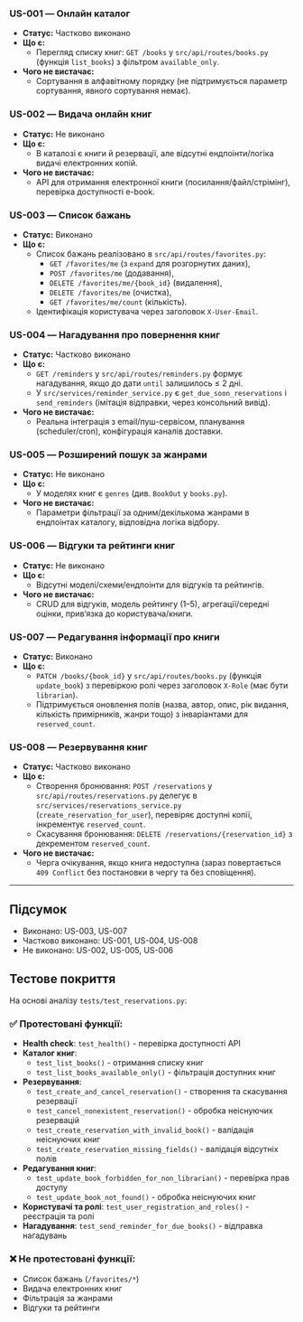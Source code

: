 ### US-001 — Онлайн каталог
- **Статус:** Частково виконано
- **Що є:**
  - Перегляд списку книг: `GET /books` у `src/api/routes/books.py` (функція `list_books`) з фільтром `available_only`.
- **Чого не вистачає:**
  - Сортування в алфавітному порядку (не підтримується параметр сортування, явного сортування немає).

### US-002 — Видача онлайн книг
- **Статус:** Не виконано
- **Що є:**
  - В каталозі є книги й резервації, але відсутні ендпоінти/логіка видачі електронних копій.
- **Чого не вистачає:**
  - API для отримання електронної книги (посилання/файл/стрімінг), перевірка доступності e-book.

### US-003 — Список бажань
- **Статус:** Виконано
- **Що є:**
  - Список бажань реалізовано в `src/api/routes/favorites.py`:
    - `GET /favorites/me` (з `expand` для розгорнутих даних),
    - `POST /favorites/me` (додавання),
    - `DELETE /favorites/me/{book_id}` (видалення),
    - `DELETE /favorites/me` (очистка),
    - `GET /favorites/me/count` (кількість).
  - Ідентифікація користувача через заголовок `X-User-Email`.

### US-004 — Нагадування про повернення книг
- **Статус:** Частково виконано
- **Що є:**
  - `GET /reminders` у `src/api/routes/reminders.py` формує нагадування, якщо до дати `until` залишилось ≤ 2 дні.
  - У `src/services/reminder_service.py` є `get_due_soon_reservations` і `send_reminders` (імітація відправки, через консольний вивід).
- **Чого не вистачає:**
  - Реальна інтеграція з email/пуш-сервісом, планування (scheduler/cron), конфігурація каналів доставки.

### US-005 — Розширений пошук за жанрами
- **Статус:** Не виконано
- **Що є:**
  - У моделях книг є `genres` (див. `BookOut` у `books.py`).
- **Чого не вистачає:**
  - Параметри фільтрації за одним/декількома жанрами в ендпоінтах каталогу, відповідна логіка відбору.

### US-006 — Відгуки та рейтинги книг
- **Статус:** Не виконано
- **Що є:**
  - Відсутні моделі/схеми/ендпоінти для відгуків та рейтингів.
- **Чого не вистачає:**
  - CRUD для відгуків, модель рейтингу (1–5), агрегації/середні оцінки, прив’язка до користувача/книги.

### US-007 — Редагування інформації про книги
- **Статус:** Виконано
- **Що є:**
  - `PATCH /books/{book_id}` у `src/api/routes/books.py` (функція `update_book`) з перевіркою ролі через заголовок `X-Role` (має бути `librarian`).
  - Підтримується оновлення полів (назва, автор, опис, рік видання, кількість примірників, жанри тощо) з інваріантами для `reserved_count`.

### US-008 — Резервування книг
- **Статус:** Частково виконано
- **Що є:**
  - Створення бронювання: `POST /reservations` у `src/api/routes/reservations.py` делегує в `src/services/reservations_service.py` (`create_reservation_for_user`), перевіряє доступні копії, інкрементує `reserved_count`.
  - Скасування бронювання: `DELETE /reservations/{reservation_id}` з декрементом `reserved_count`.
- **Чого не вистачає:**
  - Черга очікування, якщо книга недоступна (зараз повертається `409 Conflict` без постановки в чергу та без сповіщення).

---

## Підсумок
- Виконано: US-003, US-007
- Частково виконано: US-001, US-004, US-008
- Не виконано: US-002, US-005, US-006

## Тестове покриття

На основі аналізу `tests/test_reservations.py`:

### ✅ Протестовані функції:
- **Health check**: `test_health()` - перевірка доступності API
- **Каталог книг**: 
  - `test_list_books()` - отримання списку книг
  - `test_list_books_available_only()` - фільтрація доступних книг
- **Резервування**:
  - `test_create_and_cancel_reservation()` - створення та скасування резервації
  - `test_cancel_nonexistent_reservation()` - обробка неіснуючих резервацій
  - `test_create_reservation_with_invalid_book()` - валідація неіснуючих книг
  - `test_create_reservation_missing_fields()` - валідація відсутніх полів
- **Редагування книг**:
  - `test_update_book_forbidden_for_non_librarian()` - перевірка прав доступу
  - `test_update_book_not_found()` - обробка неіснуючих книг
- **Користувачі та ролі**: `test_user_registration_and_roles()` - реєстрація та ролі
- **Нагадування**: `test_send_reminder_for_due_books()` - відправка нагадувань


### ❌ Не протестовані функції:
- Список бажань (`/favorites/*`)
- Видача електронних книг
- Фільтрація за жанрами
- Відгуки та рейтинги
